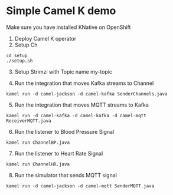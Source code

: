 # Simple Camel K demo

Make sure you have installed KNative on OpenShift

1. Deploy Camel K operator
2. Setup Ch

```
cd setup
./setup.sh
```

3. Setup Strimzi with Topic name my-topic

4. Run the integration that moves Kafka streams to Channel

```
kamel run -d camel-jackson -d camel-kafka SenderChannels.java

```

5. Run the integration that moves MQTT streams to Kafka

```
kamel run -d camel-kafka -d camel-kafka -d camel-mqtt ReceiverMQTT.java
```

6. Run the listener to Blood Pressure Signal

```
kamel run ChannelBP.java
```

7. Run the listener to Heart Rate Signal

```
kamel run ChannelHR.java
```

8. Run the simulator that sends MQTT signal

```
kamel run -d camel-jackson -d camel-mqtt SenderMQTT.java
```
